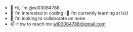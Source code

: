 - 👋 Hi, I’m @wl03064788
- 👀 I’m interested in coding
-🌱 I’m currently learning at IsU
- 💞️ I’m looking to collaborate on none
- 📫 How to reach me wl03064788@gmail.com

<!---
wl03064788/wl03064788 is a ✨ special ✨ repository because its `README.md` (this file) appears on your GitHub profile.
You can click the Preview link to take a look at your changes.
--->
